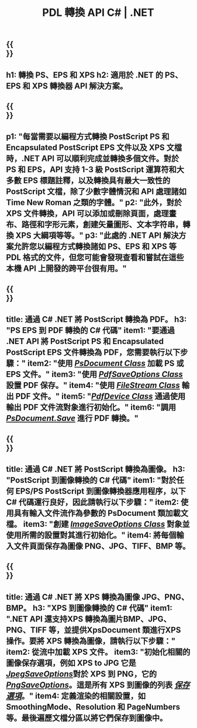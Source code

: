 ﻿---
translation: true
template: /_templates/_conversion-net.md
title: PDL 轉換 API C# | .NET
url: /net/conversion/
description: 使用具有 Aspose.Page PDL 轉換功能的 .NET 庫將 PS、EPS 和 XPS 轉換為 PDF 和圖像，包括 BMP、JPG、PNG 和 TIFF。
family: page
platformtag: net
feature: conversion
---

{{<section banner>}}
---
h1: 轉換 PS、EPS 和 XPS
h2: 適用於 .NET 的 PS、EPS 和 XPS 轉換器 API 解決方案。
---

{{<section overview>}}
---
p1: "每當需要以編程方式轉換 PostScript PS 和 Encapsulated PostScript EPS 文件以及 XPS 文檔時，.NET API 可以順利完成並轉換多個文件。對於 PS 和 EPS，API 支持 1-3 級 PostScript 運算符和大多數 EPS 標題註釋，以及轉換具有最大一致性的 PostScript 文檔，除了少數字體情況和 API 處理諸如 T​​ime New Roman 之類的字體。"
p2: "此外，對於 XPS 文件轉換，API 可以添加或刪除頁面，處理畫布、路徑和字形元素，創建矢量圖形、文本字符串，轉換 XPS 大綱項等等。"
p3: "此處的 .NET API 解決方案允許您以編程方式轉換諸如 PS、EPS 和 XPS 等 PDL 格式的文件，但您可能會發現查看和嘗試在這些本機 API 上開發的跨平台很有用。"
---

{{<section feature1>}}
---
title: 通過 C# .NET 將 PostScript 轉換為 PDF。
h3: "PS EPS 到 PDF 轉換的 C# 代碼"
item1: "要通過 .NET API 將 PostScript PS 和 Encapsulated PostScript EPS 文件轉換為 PDF，您需要執行以下步驟："
item2: "使用 [*PsDocument Class*](https://reference.aspose.com/page/net/aspose.page.eps/psdocument/) 加載 PS 或 EPS 文件。"
item3: "使用 [*PdfSaveOptions Class*](https://reference.aspose.com/page/net/aspose.page.eps.device/pdfsaveoptions/) 設置 PDF 保存。"
item4: "使用 [*FileStream Class*](https://docs.microsoft.com/en-us/dotnet/api/system.io.filestream) 輸出 PDF 文件。"
item5: "[*PdfDevice Class*](https://reference.aspose.com/page/net/aspose.page.eps.device/pdfdevice/) 通過使用輸出 PDF 文件流對象進行初始化。"
item6: "調用 [*PsDocument.Save*](https://reference.aspose.com/page/net/aspose.page.eps/psdocument/save/) 進行 PDF 轉換。"
---

{{<section feature2>}}
---
title: 通過 C# .NET 將 PostScript 轉換為圖像。
h3: "PostScript 到圖像轉換的 C# 代碼"
item1: "對於任何 EPS/PS PostScript 到圖像轉換器應用程序，以下 C# 代碼運行良好，因此請執行以下步驟："
item2: 使用具有輸入文件流作為參數的 PsDocument 類加載文檔。
item3: "創建 [*ImageSaveOptions Class*](https://reference.aspose.com/page/net/aspose.page.xps.presentation.image/imagesaveoptions/) 對象並使用所需的設置對其進行初始化。"
item4: 將每個輸入文件頁面保存為圖像 PNG、JPG、TIFF、BMP 等。
---

{{<section feature3>}}
---
title: 通過 C# .NET 將 XPS 轉換為圖像 JPG、PNG、BMP。
h3: "XPS 到圖像轉換的 C# 代碼"
item1: ".NET API 還支持XPS 轉換為圖片BMP、JPG、PNG、TIFF 等，並提供XpsDocument 類進行XPS 操作。要將 XPS 轉換為圖像，請執行以下步驟："
item2: 從流中加載 XPS 文件。
item3: "初始化相關的圖像保存選項，例如 **XPS to JPG** 它是 [*JpegSaveOptions*](https://reference.aspose.com/page/net/aspose.page.xps.presentation.image/jpegsaveoptions/)對於 **XPS 到 PNG**，它的 [*PngSaveOptions*](https://reference.aspose.com/page/net/aspose.page.xps.presentation.image/jpegsaveoptions/)。這是所有 XPS 到圖像的列表 [*保存選項*](https://reference.aspose.com/page/net/aspose.page.xps.presentation.image/)。"
item4: 定義渲染的相關設置，如 SmoothingMode、Resolution 和 PageNumbers 等。最後遍歷文檔分區以將它們保存到圖像中。
---

